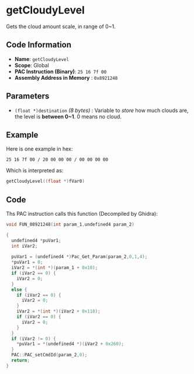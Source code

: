 # getCloudyLevel

Gets the cloud amount scale, in range of 0~1.

## Code Information

- **Name**: `getCloudyLevel`
- **Scope**: Global
- **PAC Instruction (Binary)**: `25 16 7f 00`
- **Assembly Address in Memory** : `0x8921248`

## Parameters

- `(float *)destination` *(8 bytes)* : Variable to *store* how much clouds are, the level is **between 0~1**. 0 means no cloud.

## Example

Here is one example in hex:

```25 16 7f 00 / 20 00 00 00 / 00 00 00 00```

Which is interpreted as:

```c
getCloudyLevel((float *)fVar0)
```

## Code

Ths PAC instruction calls this function (Decompiled by Ghidra):

```c
void FUN_08921248(int param_1,undefined4 param_2)

{
  undefined4 *puVar1;
  int iVar2;
  
  puVar1 = (undefined4 *)Pac_Get_Param(param_2,0,1,4);
  *puVar1 = 0;
  iVar2 = *(int *)(param_1 + 0x10);
  if (iVar2 == 0) {
    iVar2 = 0;
  }
  else {
    if (iVar2 == 0) {
      iVar2 = 0;
    }
    iVar2 = *(int *)(iVar2 + 0x118);
    if (iVar2 == 0) {
      iVar2 = 0;
    }
  }
  if (iVar2 != 0) {
    *puVar1 = *(undefined4 *)(iVar2 + 0x260);
  }
  PAC::PAC_setCmdId(param_2,0);
  return;
}
```

